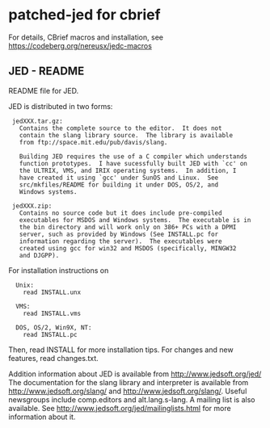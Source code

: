 # patched-jed for cbrief

For details, CBrief macros and installation, see
https://codeberg.org/nereusx/jedc-macros

## JED - README

README file for JED.

 JED is distributed in two forms:

     jedXXX.tar.gz:
       Contains the complete source to the editor.  It does not
       contain the slang library source.  The library is available
       from ftp://space.mit.edu/pub/davis/slang.

       Building JED requires the use of a C compiler which understands
       function prototypes.  I have sucessfully built JED with `cc' on
       the ULTRIX, VMS, and IRIX operating systems.  In addition, I
       have created it using `gcc' under SunOS and Linux.  See
       src/mkfiles/README for building it under DOS, OS/2, and
       Windows systems.

     jedXXX.zip:
       Contains no source code but it does include pre-compiled
       executables for MSDOS and Windows systems.  The executable is in
       the bin directory and will work only on 386+ PCs with a DPMI
       server, such as provided by Windows (See INSTALL.pc for
       information regarding the server).  The executables were
       created using gcc for win32 and MSDOS (specifically, MINGW32
       and DJGPP).

 For installation instructions on

      Unix:
        read INSTALL.unx

      VMS:
        read INSTALL.vms

      DOS, OS/2, Win9X, NT:
        read INSTALL.pc

 Then, read INSTALL for more installation tips. For changes and new
 features, read changes.txt.

 Addition information about JED is available from
 <http://www.jedsoft.org/jed/>  The documentation for the
 slang library and interpreter is available from <http://www.jedsoft.org/slang/>
 and <http://www.jedsoft.org/slang/>.  Useful newsgroups include
 comp.editors and alt.lang.s-lang.  A mailing list is also available.
 See <http://www.jedsoft.org/jed/mailinglists.html> for more information
 about it.
